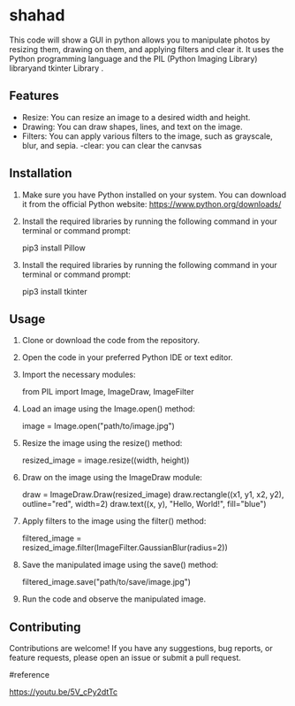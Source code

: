 # shahad
This code will show a GUI in python  allows you to manipulate photos by resizing them, drawing on them, and applying filters and clear it. It uses the Python programming language and the PIL (Python Imaging Library) libraryand tkinter Library .

## Features

- Resize: You can resize an image to a desired width and height.
- Drawing: You can draw shapes, lines, and text on the image.
- Filters: You can apply various filters to the image, such as grayscale, blur, and sepia.
-clear: you can clear the canvsas
## Installation

1. Make sure you have Python installed on your system. You can download it from the official Python website: https://www.python.org/downloads/

2. Install the required libraries by running the following command in your terminal or command prompt:

      pip3 install Pillow
3.   Install the required libraries by running the following command in your terminal or command prompt:

      pip3 install tkinter

## Usage

1. Clone or download the code from the repository.

2. Open the code in your preferred Python IDE or text editor.

3. Import the necessary modules:

      from PIL import Image, ImageDraw, ImageFilter
   

4. Load an image using the Image.open() method:

      image = Image.open("path/to/image.jpg")
   

5. Resize the image using the resize() method:

      resized_image = image.resize((width, height))
   

6. Draw on the image using the ImageDraw module:

      draw = ImageDraw.Draw(resized_image)
   draw.rectangle((x1, y1, x2, y2), outline="red", width=2)
   draw.text((x, y), "Hello, World!", fill="blue")
   

7. Apply filters to the image using the filter() method:

      filtered_image = resized_image.filter(ImageFilter.GaussianBlur(radius=2))
   

8. Save the manipulated image using the save() method:

      filtered_image.save("path/to/save/image.jpg")
   

9. Run the code and observe the manipulated image.

## Contributing

Contributions are welcome! If you have any suggestions, bug reports, or feature requests, please open an issue or submit a pull request.

#reference

https://youtu.be/5V_cPy2dtTc


